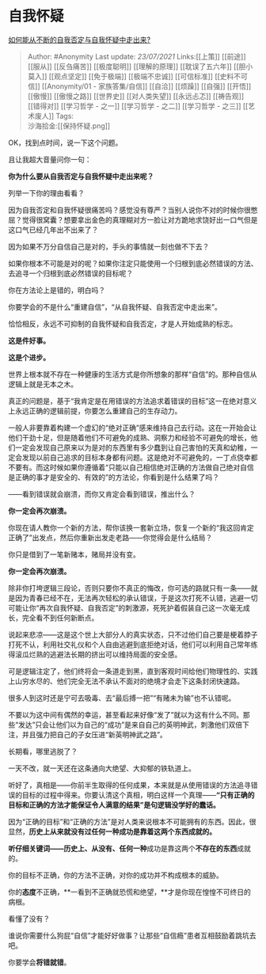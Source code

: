 # 自我怀疑
[如何能从不断的自我否定与自我怀疑中走出来?](https://www.zhihu.com/question/22608645/answer/776241381)


> Author: #Anonymity
> Last update: *23/07/2021* 
> Links:[[上策]] [[前途]] [[服从]] [[反刍痛苦]] [[极度聪明]] [[理解的原理]] [[耽误了五六年]] [[胆小莫入]] [[观点坚定]] [[免于极端]] [[极端不忠诚]] [[可信标准]] [[史料不可信]] [[Anonymity/01 - 家族答集/自信]] [[自洽]] [[烦躁]] [[自强]] [[开悟]] [[傲慢]] [[傲慢之路]] [[世界史]]    [[对人类失望]] [[永远忐忑]] [[祷告观]] [[错得对]] [[学习哲学 - 之一]] [[学习哲学 - 之二]] [[学习哲学 - 之三]] [[艺术废人]] 
> Tags:   
> 沙海拾金:[[保持怀疑.png]] 



OK，找到点时间，说一下这个问题。

且让我超大音量问你一句：

**你为什么要从自我否定与自我怀疑中走出来呢？**

列举一下你的理由看看？

因为自我否定和自我怀疑很痛苦吗？感觉没有尊严？当别人说你不对的时候你很憋屈？觉得很窝囊？想要拿出金色的真理糊对方一脸让对方跪地求饶好出一口气但是这口气已经几年出不出来了？

因为如果不万分自信自己是对的，手头的事情就一刻也做不下去？

如果你根本不可能是对的呢？如果你注定只能使用一个归根到底必然错误的方法、去追寻一个归根到底必然错误的目标呢？

你在方法论上是错的，明白吗？

你要学会的不是什么“重建自信”，“从自我怀疑、自我否定中走出来”。

恰恰相反，永远不可抑制的自我怀疑和自我否定，才是人开始成熟的标志。

**这是件好事。**

**这是个进步。**

世界上根本就不存在一种健康的生活方式是你所想象的那样“自信”的。那种自信从逻辑上就是无本之木。

真正的问题是，基于“我肯定是在用错误的方法追求着错误的目标”这一在绝对意义上永远正确的逻辑前提，你要怎么重建自己的生存动力。

一般人非要靠着构建一个虚幻的“绝对正确”感来维持自己去行动。这在一开始会让他们干劲十足，但是随着他们不可避免的成熟、洞察力和经验不可避免的增长，他们一定会发现自己原来以为是对的东西里有多少蠢到让自己害怕的天真和幼稚，一定会发现以前自己追求的目标本身都有问题。这是绝对不可避免的，一丁点侥幸都不要有。而这时候如果你遵循着“只能以自己相信绝对正确的方法做自己绝对自信是正确的事才是安全的、有效的”的方法论，你看到是什么结果了吗？

——看到错误就会崩溃，而你又肯定会看到错误，推出什么？

**你一定会再次崩溃。**

你现在请人教你一个新的方法，帮你该换一套新立场，恢复一个新的“我这回肯定正确了”出发点，然后你重新出发走老路——你觉得会是什么结局？

你只是借到了一笔新赌本，赌局并没有变。

**你一定会再次崩溃。**

  

除非你打垮逻辑三段论，否则只要你不真正的悔改，你可选的路就只有一条——就是因为青春已经不在，无法再次轻松的承认错误，于是这次打死不认错，逃避一切可能让你“再次自我怀疑、自我否定”的刺激源，死死护着假装自己这一次毫无成长，完全看不到任何新断点。

说起来悲凉——这是这个世上大部分人的真实状态，只不过他们自己要是梗着脖子打死不认，利用社交礼仪和个人自由逃避到底拒绝对话，他们可以利用自己常年练得滚瓜烂熟的逃避法长期的挤出可以维持局面的安全感。

可是逻辑注定了，他们终将会一条道走到黑，直到客观时间给他们物理性的、实践上山穷水尽的、他们完全无法不承认不面对的绝境才会走下这条封闭快速路。

很多人到这时还是宁可去吸毒、去“最后搏一把”“有赌未为输”也不认错呢。

不要以为这中间有偶然的幸运，甚至看起来好像“发了”就以为这有什么不同。那些“发达”只会让他们以为自己的“成功”是来自自己的英明神武，刺激他们双倍下注，并且强力把自己的子女压进“新英明神武之路”。

长期看，哪里逃脱了？

一天不改，就一天还在这条通向大绝望、大抑郁的铁轨道上。

  

听好了，真相是——你前半生取得的任何成果，本来就是从使用错误的方法追寻错误的目标的过程中得来。你要认清这个真相，明白这样一个真理——**“只有正确的目标和正确的方法才能保证令人满意的结果”是句逻辑没学好的蠢话。**

因为“正确的目标”和“正确的方法”是对人类来说根本不可能拥有的东西。因此，很显然，**历史上从来就没有过任何一种成功是靠着这两个东西成就的。**

**听仔细关键词——历史上、从没有、任何一种**成功是靠这两个**不存在的东西**成就的。

你的目标不正确，你的方法不正确，对你的成功并不构成根本的威胁。

你的**态度**不正确，**一看到不正确就恐慌和绝望，**才是你现在惶惶不可终日的病根。

看懂了没有？

谁说你需要什么狗屁“自信”才能好好做事？让那些“自信瘾”患者互相鼓励着跳坑去吧。

你要学会**将错就错**。

  
  


  
